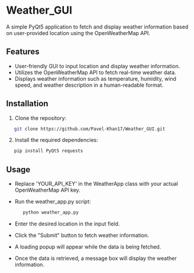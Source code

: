 # Weather_GUI

A simple PyQt5 application to fetch and display weather information based on user-provided location using the OpenWeatherMap API.

## Features

- User-friendly GUI to input location and display weather information.
- Utilizes the OpenWeatherMap API to fetch real-time weather data.
- Displays weather information such as temperature, humidity, wind speed, and weather description in a human-readable format.

## Installation

1. Clone the repository:

 ```bash
    git clone https://github.com/Pavel-Khan17/Weather_GUI.git
 ```
2. Install the required dependencies:
 ```bash
    pip install PyQt5 requests
 ```

## Usage
- Replace 'YOUR_API_KEY' in the WeatherApp class with your actual OpenWeatherMap API key.
- Run the weather_app.py script:
   ```bash
      python weather_app.py
   ```

- Enter the desired location in the input field.
- Click the "Submit" button to fetch weather information.
- A loading popup will appear while the data is being fetched.
- Once the data is retrieved, a message box will display the weather information.


